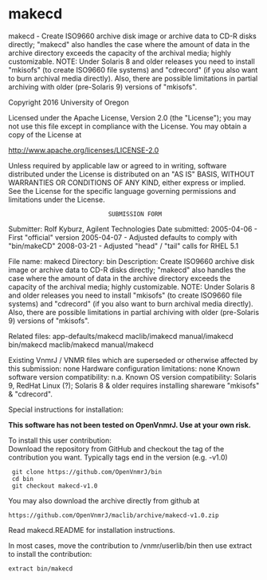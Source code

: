 # makecd
 makecd - Create ISO9660 archive disk image or archive data to CD-R disks
 directly; "makecd" also handles the case where the amount of data
 in the archive directory exceeds the capacity of the archival media;
 highly customizable. NOTE: Under Solaris 8 and older releases you need
 to install "mkisofs" (to create ISO9660 file systems) and "cdrecord"
 (if you also want to burn archival media directly). Also, there are
 possible limitations in partial archiving with older (pre-Solaris 9)
 versions of "mkisofs".

 Copyright 2016 University of Oregon

 Licensed under the Apache License, Version 2.0 (the "License");
 you may not use this file except in compliance with the License.
 You may obtain a copy of the License at

   http://www.apache.org/licenses/LICENSE-2.0

 Unless required by applicable law or agreed to in writing, software
 distributed under the License is distributed on an "AS IS" BASIS,
 WITHOUT WARRANTIES OR CONDITIONS OF ANY KIND, either express or implied.
 See the License for the specific language governing permissions and
 limitations under the License.

                                SUBMISSION FORM

Submitter:      Rolf Kyburz, Agilent Technologies
Date submitted: 2005-04-06 - First "official" version
                2005-04-07 - Adjusted defaults to comply with "bin/makeCD"
                2008-03-21 - Adjusted "head" / "tail" calls for RHEL 5.1

File name:      makecd
Directory:      bin
Description:    Create ISO9660 archive disk image or archive data to CD-R
                disks directly; "makecd" also handles the case where the
                amount of data in the archive directory exceeds the capacity
                of the archival media; highly customizable.
                NOTE: Under Solaris 8 and older releases you need to install
                "mkisofs" (to create ISO9660 file systems) and "cdrecord" (if
                you also want to burn archival media directly). Also, there
                are possible limitations in partial archiving with older
                (pre-Solaris 9) versions of "mkisofs".

Related files:  app-defaults/makecd   maclib/imakecd    manual/imakecd
                bin/makecd            maclib/makecd     manual/makecd

Existing VnmrJ / VNMR files which are superseded or
otherwise affected by this submission:  none
Hardware configuration limitations:     none
Known software version compatibility:   n.a.
Known OS version compatibility:         Solaris 9, RedHat Linux (?);
                                        Solaris 8 & older requires installing
                                        shareware "mkisofs" & "cdrecord".

Special instructions for installation:

**This software has not been tested on OpenVnmrJ. Use at your own risk.**

To install this user contribution:  
Download the repository from GitHub and checkout the tag of the contribution you want.
Typically tags end in the version (e.g. -v1.0)

     git clone https://github.com/OpenVnmrJ/bin  
     cd bin  
     git checkout makecd-v1.0


You may also download the archive directly from github at

    https://github.com/OpenVnmrJ/maclib/archive/makecd-v1.0.zip

Read makecd.README for installation instructions.

In most cases, move the contribution to /vnmr/userlib/bin 
then use extract to install the contribution:  

    extract bin/makecd